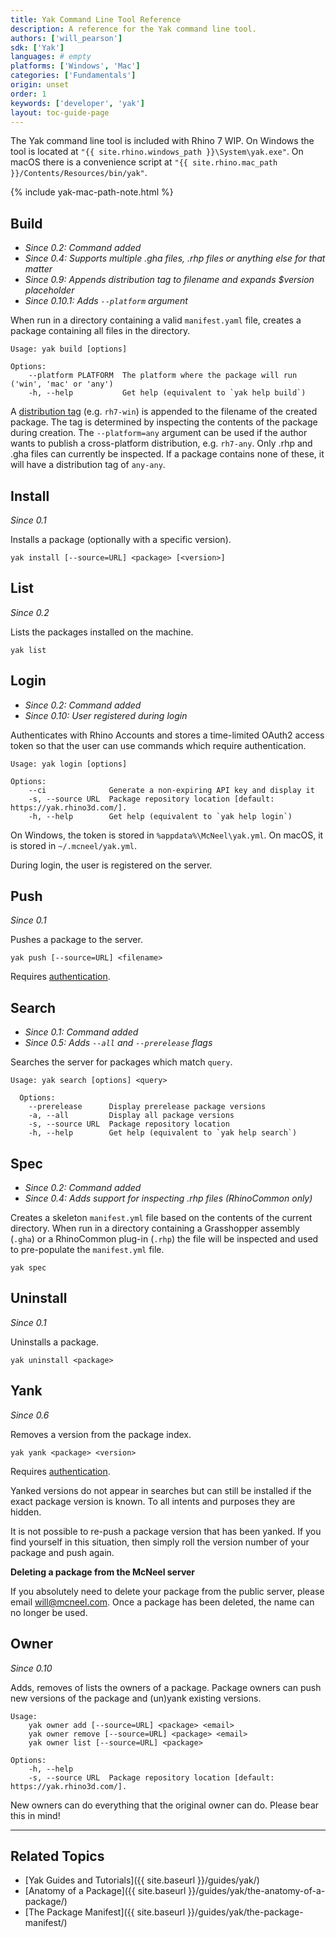 ```yaml
---
title: Yak Command Line Tool Reference
description: A reference for the Yak command line tool.
authors: ['will_pearson']
sdk: ['Yak']
languages: # empty
platforms: ['Windows', 'Mac']
categories: ['Fundamentals']
origin: unset
order: 1
keywords: ['developer', 'yak']
layout: toc-guide-page
---
```


The Yak command line tool is included with Rhino 7 WIP. On Windows the tool is located at `"{{ site.rhino.windows_path }}\System\yak.exe"`. On macOS there is a convenience script at `"{{ site.rhino.mac_path }}/Contents/Resources/bin/yak"`.

{% include yak-mac-path-note.html %}

## Build

* _Since 0.2: Command added_
* _Since 0.4: Supports multiple .gha files, .rhp files or anything else for that matter_
* _Since 0.9: Appends distribution tag to filename and expands $version placeholder_
* _Since 0.10.1: Adds `--platform` argument_

When run in a directory containing a valid `manifest.yaml` file, creates a package containing all files in the directory.

```commandline
Usage: yak build [options]

Options:
    --platform PLATFORM  The platform where the package will run ('win', 'mac' or 'any')
    -h, --help           Get help (equivalent to `yak help build`)
```

<div class="alert alert-info" role="alert">
  A <a class="alert-link" href="../the-anatomy-of-a-package#distributions">distribution tag</a> (e.g. <code>rh7-win</code>) is appended to the filename of the created package. The tag is determined by inspecting the contents of the package during creation. The <code>--platform=any</code> argument can be used if the author wants to publish a cross-platform distribution, e.g. <code>rh7-any</code>. Only .rhp and .gha files can currently be inspected. If a package contains none of these, it will have a distribution tag of <code>any-any</code>.
</div>

<!-- During the build, the component GUID is extracted to help with searching for the package later. -->

## Install

_Since 0.1_

Installs a package (optionally with a specific version).

```commandline
yak install [--source=URL] <package> [<version>]
```

## List

_Since 0.2_

Lists the packages installed on the machine.

```commandline
yak list
```

## Login

* _Since 0.2: Command added_
* _Since 0.10: User registered during login_

Authenticates with Rhino Accounts and stores a time-limited OAuth2 access token so that the user can use commands which require authentication.

```commandline
Usage: yak login [options]

Options:
    --ci              Generate a non-expiring API key and display it
    -s, --source URL  Package repository location [default: https://yak.rhino3d.com/].
    -h, --help        Get help (equivalent to `yak help login`)
```

On Windows, the token is stored in `%appdata%\McNeel\yak.yml`. On macOS, it is stored in `~/.mcneel/yak.yml`.

During login, the user is registered on the server.

## Push

_Since 0.1_

Pushes a package to the server.

```commandline
yak push [--source=URL] <filename>
```

<div class="alert alert-info" role="alert">
  Requires <a class="alert-link" href="#login">authentication</a>.
</div>

## Search

* _Since 0.1: Command added_
* _Since 0.5: Adds `--all` and `--prerelease` flags_

Searches the server for packages which match `query`.

```commandline
Usage: yak search [options] <query>

  Options:
    --prerelease      Display prerelease package versions
    -a, --all         Display all package versions
    -s, --source URL  Package repository location
    -h, --help        Get help (equivalent to `yak help search`)
```

## Spec

* _Since 0.2: Command added_
* _Since 0.4: Adds support for inspecting .rhp files (RhinoCommon only)_

Creates a skeleton `manifest.yml` file based on the contents of the current directory.
When run in a directory containing a Grasshopper assembly (`.gha`) or a RhinoCommon
plug-in (`.rhp`) the file will be inspected and used to pre-populate the `manifest.yml`
file.

```commandline
yak spec
```

## Uninstall

_Since 0.1_

Uninstalls a package.

```commandline
yak uninstall <package>
```
<!-- deactivation fallback removed in v0.6-->
<!-- <div class="alert alert-info" role="alert">
  <strong>Note:</strong> Since 0.3, Yak will attempt to remove the package from the machine. If this isn't possible -- likely because Rhino is running -- then the package will be <em>deactivated</em> instead.
</div> -->

## Yank

_Since 0.6_

Removes a version from the package index.

```commandline
yak yank <package> <version>
```

<div class="alert alert-info" role="alert">
  Requires <a class="alert-link" href="#login">authentication</a>.
</div>

Yanked versions do not appear in searches but can still be installed if the exact package version is known. To all intents and purposes they are hidden.

It is not possible to re-push a package version that has been yanked. If you find yourself in this situation, then simply roll the version number of your package and push again.

<div class="alert alert-danger" role="alert">
  <p><strong>Deleting a package from the McNeel server</strong></p>
  <p>If you absolutely need to delete your package from the public server, please email <a href="mailto:will@mcneel.com">will@mcneel.com</a>. Once a package has been deleted, the name can no longer be used.</p>
</div>

## Owner

_Since 0.10_

Adds, removes of lists the owners of a package. Package owners can push new versions of the package and (un)yank existing versions.

```commandline
Usage:
    yak owner add [--source=URL] <package> <email>
    yak owner remove [--source=URL] <package> <email>
    yak owner list [--source=URL] <package>
    
Options:
    -h, --help
    -s, --source URL  Package repository location [default: https://yak.rhino3d.com/].
```

New owners can do everything that the original owner can do. Please bear this in mind!

---

## Related Topics

- [Yak Guides and Tutorials]({{ site.baseurl }}/guides/yak/)
- [Anatomy of a Package]({{ site.baseurl }}/guides/yak/the-anatomy-of-a-package/)
- [The Package Manifest]({{ site.baseurl }}/guides/yak/the-package-manifest/)
